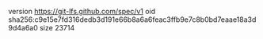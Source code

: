 version https://git-lfs.github.com/spec/v1
oid sha256:c9e15e7fd316dedb3d191e66b8a6a6feac3ffb9e7c8b0bd7eaae18a3d9d4a6a0
size 23714
